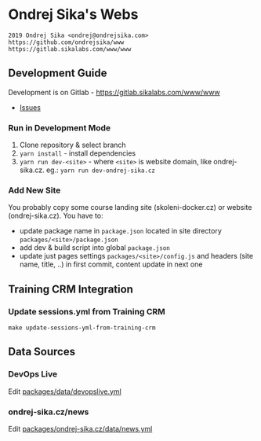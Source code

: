 # Ondrej Sika's Webs

    2019 Ondrej Sika <ondrej@ondrejsika.com>
    https://github.com/ondrejsika/www
    https://gitlab.sikalabs.com/www/www

## Development Guide

Development is on Gitlab - <https://gitlab.sikalabs.com/www/www>

- [Issues](https://gitlab.sikalabs.com/www/www/issues)

### Run in Development Mode

1. Clone repository & select branch
2. `yarn install` - install dependencies
3. `yarn run dev-<site>` - where `<site>` is website domain, like ondrej-sika.cz. eg.: `yarn run dev-ondrej-sika.cz`

### Add New Site

You probably copy some course landing site (skoleni-docker.cz) or website (ondrej-sika.cz). You have to:

- update package name in `package.json` located in site directory `packages/<site>/package.json`
- add dev & build script into global `package.json`
- update just pages settings `packages/<site>/config.js` and headers (site name, title, ..) in first commit, content update in next one

## Training CRM Integration

### Update sessions.yml from Training CRM

```
make update-sessions-yml-from-training-crm
```

## Data Sources

### DevOps Live

Edit [packages/data/devopslive.yml](https://gitlab.sikalabs.com/www/www/-/blob/master/packages/data/devopslive.yml)

### ondrej-sika.cz/news

Edit [packages/ondrej-sika.cz/data/news.yml](https://gitlab.sikalabs.com/www/www/-/blob/master/packages/ondrej-sika.cz/data/news.yml)

